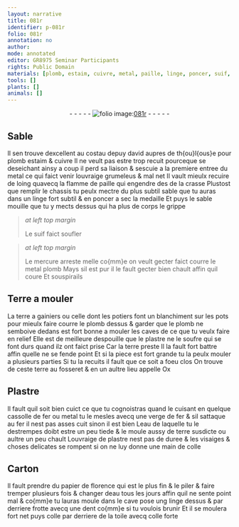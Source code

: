 ```yaml
---
layout: narrative
title: 081r
identifier: p-081r
folio: 081r
annotation: no
author:
mode: annotated
editor: GR8975 Seminar Participants
rights: Public Domain
materials: [plomb, estaim, cuivre, metal, paille, linge, poncer, suif, mercure, Terre, terre a gainiers, plastre, soufre, terre, Plastre, fer, eau, colle, Carton, papier, toile]
tools: []
plants: []
animals: []
---
```


<div class="folio" align="center">- - - - - <a href="http://gallica.bnf.fr/ark:/12148/btv1b10500001g/f167.image" target="_blank"><img src="https://cu-mkp.github.io/2017-workshop-edition/assets/photo-icon.png" alt="folio image: " style="display:inline-block; margin-bottom:-3px;"/>081r</a> - - - - - </div>  
  

## Sable

 
Il sen trouve dexcellent au costau de<span class="pl">puy david</span> aupres de <span class="pl">th{ou}l{ous}e</span>
 pour <span class="m">plomb</span> <span class="m">estaim</span> & <span class="m">cuivre</span> Il ne veult pas estre trop recuit
 pourceque se deseichant ainsy a coup il perd sa liaison & sescuie
 a la premiere entree du <span class="m">metal</span> ce qui faict venir louvraige
 grumeleus & mal net Il vault mieulx recuire de loing quavecq
 la flamme de <span class="m">paille</span> qui engendre des de la crasse Plustost que
 remplir le chassis tu peulx mectre du plus subtil sable que tu auras
 dans un <span class="m">linge</span> fort subtil & en <span class="m">poncer</span> a sec la medaille Et puys
 le sable mouille que tu y mects dessus qui ha plus de corps le
 grippe
 
> *at left top margin*
> 
>   Le <span class="m">suif</span> faict soufler
 
> *at left top margin*
> 
>   Le <span class="m">mercure</span>
 arreste melle co{mm}e
 on veult gecter
 faict courre le
 metal <span class="m">plomb</span>
 Mays sil est
 pur il le fault
 gecter bien chault
 affin quil coure
 Et souspirails
 
 
  

## <span class="m">Terre</span> a mouler

 
La <span class="m">terre a <span class="pro">gainiers</span></span> ou celle dont les <span class="pro">potiers</span> font un blanchiment
 sur les pots pour mieulx faire courre le <span class="m">plomb</span> dessus & garder
 que le <span class="m">plomb</span> ne semboive dedans est fort bonne a mouler
 les caves de ce que tu veulx faire en relief Elle est de meilleure
 despouille que le <span class="m">plastre</span> ne le <span class="m">soufre</span> qui se font durs
 quand ilz ont faict prise Car la <span class="m">terre</span> preste Il la fault
 fort battre affin quelle ne se fende point Et si la piece
 est fort grande tu la peulx mouler a plusieurs parties
 Si tu la recuits il fault que ce soit a foeu clos On trouve
 de ceste <span class="m">terre</span> au <span class="pl">fosseret</span> & en un aultre lieu appelle <span class="pl">Ox</span>
 
 
  

## <span class="m">Plastre</span>

 
Il fault quil soit bien cuict ce que tu cognoistras quand le cuisant
 en quelque cassolle de <span class="m">fer</span> ou <span class="m">metal</span> tu le mesles avecq une verge
 de <span class="m">fer</span> & sil sattaque au <span class="m">fer</span> il nest pas asses cuit sinon il est
 bien L<span class="m">eau</span> de laquelle tu le destrempes doibt estre un peu tiede &
 le moule aussy de <span class="m">terre</span> susdicte ou aultre un peu chault Louvraige
 de <span class="m">plastre</span> nest pas de duree & les visaiges & choses delicates se
 rompent si on ne luy donne une main de <span class="m">colle</span>
 
 
  

## <span class="m">Carton</span>

 
Il fault prendre du <span class="m">papier</span> de <span class="pl">florence</span> qui est le plus fin & le piler &
 faire tremper plusieurs fois & changer d<span class="m">eau</span> tous les jours affin quil ne
 sente point mal & co{mm}e tu lauras moule dans le cave pose ung <span class="m">linge</span> dessus &
 par derriere frotte avecq une dent co{mm}e si tu voulois brunir Et il se
 moulera fort net puys <span class="m">colle</span> par derriere de la <span class="m">toile</span> avecq <span class="m">colle</span> forte
 
